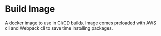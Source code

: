 # Build Image

A docker image to use in CI/CD builds. Image comes preloaded with AWS cli and Webpack cli to save time installing packages.